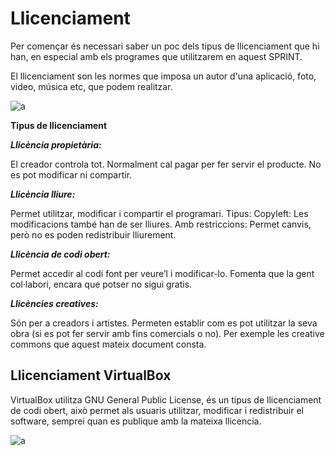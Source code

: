 # Llicenciament
Per començar és necessari saber un poc dels tipus de llicenciament que hi han, en especial amb els programes que utilitzarem en aquest SPRINT.

El llicenciament son les normes que imposa un autor d'una aplicació, foto, video, música etc, que podem realitzar.

![a](/img/Licencia-de-software.jpg)

**Tipus de llicenciament**

***Llicència propietària:***

El creador controla tot.
Normalment cal pagar per fer servir el producte.
No es pot modificar ni compartir.

***Llicència lliure:***

Permet utilitzar, modificar i compartir el programari.
Tipus:
Copyleft: Les modificacions també han de ser lliures.
Amb restriccions: Permet canvis, però no es poden redistribuir lliurement.

***Llicència de codi obert:***


Permet accedir al codi font per veure’l i modificar-lo.
Fomenta que la gent col·labori, encara que potser no sigui gratis.

***Llicències creatives:***

Són per a creadors i artistes.
Permeten establir com es pot utilitzar la seva obra (si es pot fer servir amb fins comercials o no).
Per exemple les creative commons que aquest mateix document consta.

## Llicenciament VirtualBox

VirtualBox utilitza GNU General Public License, és un tipus de llicenciament de codi obert, això permet als usuaris utilitzar, modificar i redistribuir el software, semprei quan es publique amb la mateixa llicencia.

![a](/img/gnu.jpg)
